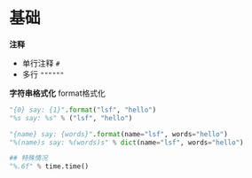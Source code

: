 基础
===

**注释**
- 单行注释 `#`
- 多行 `""""""`

**字符串格式化**
format格式化
```python
"{0} say: {1}".format("lsf", "hello")
"%s say: %s" % ("lsf", "hello")

"{name} say: {words}".format(name="lsf", words="hello")
"%(name)s say: %(words)s" % dict(name="lsf", words="hello")

## 特殊情况
"%.6f" % time.time()
```